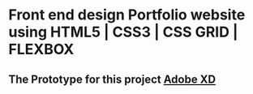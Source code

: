 # Front end design Portfolio website using HTML5 | CSS3 | CSS GRID | FLEXBOX


## The Prototype for this project [Adobe XD](https://xd.adobe.com/view/abb6e851-7728-40ef-4648-8adc3dddd077-dd87/) 
